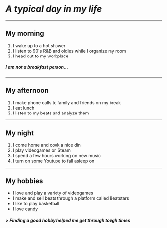 # *A typical day in my life*
---
## My morning
1. I wake up to a hot shower
2. I listen to 90's R&B and oldies while I organize my room
3. I head out to my workplace
##### I am not a breakfast person...
---
## My afternoon
1. I make phone calls to family and friends on my break
2. I eat lunch
3. I listen to my beats and analyze them
---
## My night
1. I come home and cook a nice din
2. I play videogames on Steam
3. I spend a few hours working on new music
4. I turn on some Youtube to fall asleep on
---
## My hobbies
- I love and play a variety of videogames
- I make and sell beats through a platform called Beatstars
- I like to play basketball
- I love candy
##### > Finding a good hobby helped me get through tough times
